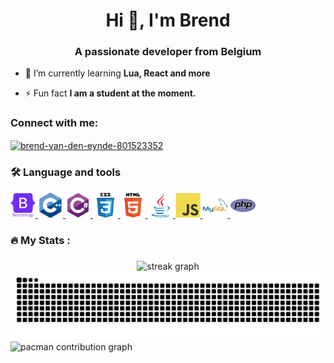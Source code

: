 <h1 align="center">Hi 👋, I'm Brend</h1>
<h3 align="center">A passionate developer from Belgium</h3>


- 🌱 I’m currently learning **Lua, React and more**

- ⚡ Fun fact **I am a student at the moment.**

<h3 align="left">Connect with me:</h3>
<p align="left">
<a href="https://linkedin.com/in/brend-van-den-eynde-801523352" target="blank"><img align="center" src="https://raw.githubusercontent.com/rahuldkjain/github-profile-readme-generator/master/src/images/icons/Social/linked-in-alt.svg" alt="brend-van-den-eynde-801523352" height="30" width="40" /></a>
</p>

<h3 align="left">🛠 Language and tools</h3>
<p align="left"> <a href="https://getbootstrap.com" target="_blank" rel="noreferrer"> <img src="https://raw.githubusercontent.com/devicons/devicon/master/icons/bootstrap/bootstrap-plain-wordmark.svg" alt="bootstrap" width="40" height="40"/> </a> <a href="https://www.w3schools.com/cpp/" target="_blank" rel="noreferrer"> <img src="https://raw.githubusercontent.com/devicons/devicon/master/icons/cplusplus/cplusplus-original.svg" alt="cplusplus" width="40" height="40"/> </a> <a href="https://www.w3schools.com/cs/" target="_blank" rel="noreferrer"> <img src="https://raw.githubusercontent.com/devicons/devicon/master/icons/csharp/csharp-original.svg" alt="csharp" width="40" height="40"/> </a> <a href="https://www.w3schools.com/css/" target="_blank" rel="noreferrer"> <img src="https://raw.githubusercontent.com/devicons/devicon/master/icons/css3/css3-original-wordmark.svg" alt="css3" width="40" height="40"/> </a> <a href="https://www.w3.org/html/" target="_blank" rel="noreferrer"> <img src="https://raw.githubusercontent.com/devicons/devicon/master/icons/html5/html5-original-wordmark.svg" alt="html5" width="40" height="40"/> </a> <a href="https://www.java.com" target="_blank" rel="noreferrer"> <img src="https://raw.githubusercontent.com/devicons/devicon/master/icons/java/java-original.svg" alt="java" width="40" height="40"/> </a> <a href="https://developer.mozilla.org/en-US/docs/Web/JavaScript" target="_blank" rel="noreferrer"> <img src="https://raw.githubusercontent.com/devicons/devicon/master/icons/javascript/javascript-original.svg" alt="javascript" width="40" height="40"/> </a> <a href="https://www.mysql.com/" target="_blank" rel="noreferrer"> <img src="https://raw.githubusercontent.com/devicons/devicon/master/icons/mysql/mysql-original-wordmark.svg" alt="mysql" width="40" height="40"/> </a> <a href="https://www.php.net" target="_blank" rel="noreferrer"> <img src="https://raw.githubusercontent.com/devicons/devicon/master/icons/php/php-original.svg" alt="php" width="40" height="40"/> </a> </p>

<h3 align="left">🔥   My Stats :</h3>

###
<div align="center">
  <img src="https://streak-stats.demolab.com?user=brend-vandeneynde&locale=en&mode=daily&theme=dark&hide_border=false&border_radius=5&order=3" height="220" alt="streak graph"  />
</div>



<img src="https://raw.githubusercontent.com/brend-vandeneynde/brend-vandeneynde/output/snake.svg" alt="Snake animation" />

<picture>
  <source media="(prefers-color-scheme: dark)" srcset="https://raw.githubusercontent.com/brend-vandeneynde/brend-vandeneynde/output/pacman-contribution-graph-dark.svg">
  <source media="(prefers-color-scheme: light)" srcset="https://raw.githubusercontent.com/brend-vandeneynde/brend-vandeneynde/output/pacman-contribution-graph.svg">
  <img alt="pacman contribution graph" src="https://raw.githubusercontent.com/brend-vandeneynde/brend-vandeneynde/output/pacman-contribution-graph.svg">
</picture>

